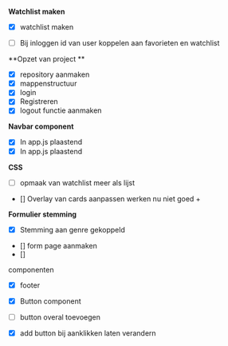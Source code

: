 

**Watchlist maken**
- [x]   watchlist maken
- [ ] Bij inloggen id van user koppelen aan favorieten en watchlist


**Opzet van project **
- [x]  repository aanmaken
- [x]  mappenstructuur
- [x]  login 
- [x] Registreren
- [x] logout functie aanmaken

**Navbar component**
- [x] In app.js plaastend
- [x] In app.js plaastend

**CSS**
- [ ] opmaak van watchlist meer als lijst
- []  Overlay van cards aanpassen werken nu niet goed +

**Formulier stemming**
-[x] Stemming aan genre gekoppeld
- [] form page aanmaken
- [] 

componenten
- [x] footer 
- [x] Button component 
- [ ] button overal toevoegen


- [x] add button bij aanklikken laten verandern



